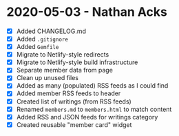 # 2020-05-03 - Nathan Acks

- [X] Added CHANGELOG.md
- [X] Added `.gitignore`
- [X] Added `Gemfile`
- [X] Migrate to Netlify-style redirects
- [X] Migrate to Netlify-style build infrastructure
- [X] Separate member data from page
- [X] Clean up unused files
- [X] Added as many (populated) RSS feeds as I could find
- [X] Added member RSS feeds to header
- [X] Created list of writings (from RSS feeds)
- [X] Renamed `members.md` to `members.html` to match content
- [X] Added RSS and JSON feeds for writings category
- [X] Created reusable "member card" widget
